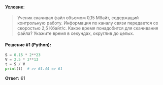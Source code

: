 #### Условие:

> Ученик скачивал файл объемом 0,15 Мбайт, содержащий контрольную работу. Информация по каналу связи передается со скоростью 2,5 Кбайт/с. Какое время понадобится для скачивания файла? Укажите время в секундах, округлив до целых.

#### Решение #1 (Python):
```python
S = 0.15 * 2**23
V = 2.5 * 2**13
t = S / V
print(t)  # >> 61.44 => 61
```

**Ответ:**  61
